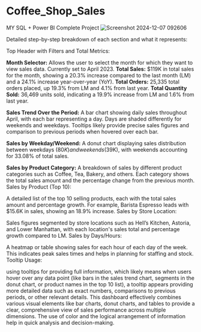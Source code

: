 # Coffee_Shop_Sales
MY SQL + Power BI Complete Project
![Screenshot 2024-12-07 092606](https://github.com/user-attachments/assets/4f90857d-e6fc-4a5c-903b-8e26706dd5e7)

Detailed step-by-step breakdown of each section and what it represents:

Top Header with Filters and Total Metrics:

**Month Selector:** Allows the user to select the month for which they want to view sales data. Currently set to April 2023.
**Total Sales:** $119K in total sales for the month, showing a 20.3% increase compared to the last month (LM) and a 24.1% increase year-over-year (YoY).
**Total Orders:** 25,335 total orders placed, up 19.3% from LM and 4.1% from last year.
**Total Quantity Sold:** 36,469 units sold, indicating a 19.9% increase from LM and 1.6% from last year.

**Sales Trend Over the Period:**
A bar chart showing daily sales throughout April, with each bar representing a day. Days are shaded differently for weekends and weekdays. Tooltips likely provide precise sales figures and comparison to previous periods when hovered over each bar.

**Sales by Weekday/Weekend:**
A donut chart displaying sales distribution between weekdays ($80K) and weekends ($39K), with weekends accounting for 33.08% of total sales.

**Sales by Product Category:**
A breakdown of sales by different product categories such as Coffee, Tea, Bakery, and others. Each category shows the total sales amount and the percentage change from the previous month.
Sales by Product (Top 10):

A detailed list of the top 10 selling products, each with the total sales amount and percentage growth. For example, Barista Espresso leads with $15.6K in sales, showing an 18.9% increase.
Sales by Store Location:

Sales figures segmented by store locations such as Hell’s Kitchen, Astoria, and Lower Manhattan, with each location's sales total and percentage growth compared to LM.
Sales by Days/Hours:

A heatmap or table showing sales for each hour of each day of the week. This indicates peak sales times and helps in planning for staffing and stock.
Tooltip Usage:

using tooltips for providing full information, which likely means when users hover over any data point (like bars in the sales trend chart, segments in the donut chart, or product names in the top 10 list), a tooltip appears providing more detailed data such as exact numbers, comparisons to previous periods, or other relevant details.
This dashboard effectively combines various visual elements like bar charts, donut charts, and tables to provide a clear, comprehensive view of sales performance across multiple dimensions. The use of color and the logical arrangement of information help in quick analysis and decision-making.
